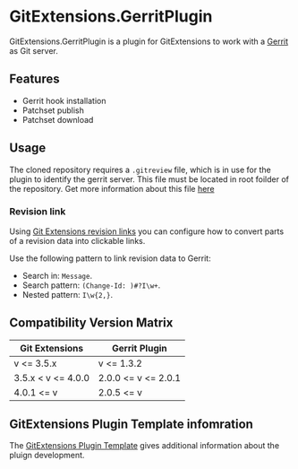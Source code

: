 # GitExtensions.GerritPlugin

GitExtensions.GerritPlugin is a plugin for GitExtensions to work with a [Gerrit](https://www.gerritcodereview.com/) as Git server.

## Features

* Gerrit hook installation
* Patchset publish
* Patchset download

## Usage

The cloned repository requires a `.gitreview` file, which is in use for the plugin to identify the gerrit server.
This file must be located in root foilder of the repository.
Get more information about this file [here](https://docs.openstack.org/infra/git-review/installation.html#gitreview-file-format)

### Revision link

Using [Git Extensions revision links](https://git-extensions-documentation.readthedocs.io/settings.html#git-extensions-revision-links) you can configure how to convert parts of a revision data into clickable links.

Use the following pattern to link revision data to Gerrit:
* Search in: `Message`.
* Search pattern: `(Change-Id: )#?I\w+`.
* Nested pattern: `I\w{2,}`.

## Compatibility Version Matrix

| Git Extensions     | Gerrit Plugin       |
|--------------------|---------------------|
| v <= 3.5.x         | v <= 1.3.2          |
| 3.5.x < v <= 4.0.0 | 2.0.0 <= v <= 2.0.1 |
| 4.0.1 <= v         | 2.0.5 <= v          |

## GitExtensions Plugin Template infomration

The [GitExtensions Plugin Template](https://github.com/gitextensions/gitextensions.plugintemplate) gives additional information about the pluign development.
